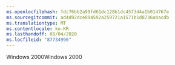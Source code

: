 ```yaml
---
ms.openlocfilehash: fdc76bb2a99fd61dc128b1dc4573d4a1b014767e
ms.sourcegitcommit: ad4d92dce894592a259721a1571b1d8736abacdb
ms.translationtype: MT
ms.contentlocale: ko-KR
ms.lasthandoff: 08/04/2020
ms.locfileid: "87734996"
---
```

<span data-ttu-id="c60b5-101">Windows 2000</span><span class="sxs-lookup"><span data-stu-id="c60b5-101">Windows 2000</span></span>
